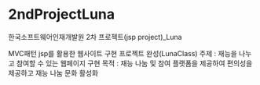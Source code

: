 # 2ndProjectLuna

한국소프트웨어인재개발원 2차 프로젝트(jsp project)_Luna


MVC패턴 jsp를 활용한 웹사이트 구현 프로젝트 완성(LunaClass)
주제 : 재능을 나누고 참여할 수 있는 웹페이지 구현
목적 : 재능 나눔 및 참여 플랫폼을 제공하여 편의성을 제공하고 재능 나눔 문화 활성화

